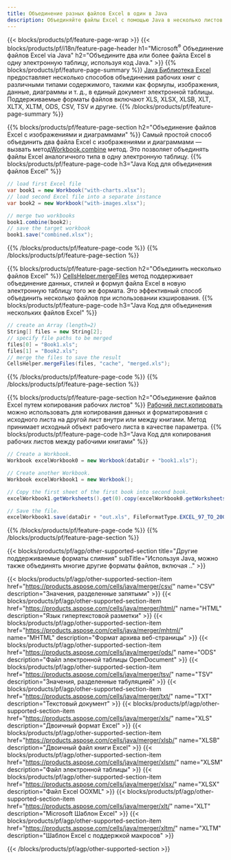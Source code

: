```yaml
---
title: Объединение разных файлов Excel в один в Java
description: Объединяйте файлы Excel с помощью Java в несколько листов или один лист. Объединяйте, комбинируйте или объединяйте документы Excel с PDF, изображениями и HTML.
---
```

{{< blocks/products/pf/feature-page-wrap >}}
{{< blocks/products/pf/i18n/feature-page-header h1="Microsoft<sup>&reg;</sup> Объединение файлов Excel via Java" h2="Объедините два или более файла Excel в одну электронную таблицу, используя код Java." >}}
{{% blocks/products/pf/feature-page-summary %}}
[Java Библиотека Excel](/cells/ru/java/) предоставляет несколько способов объединения рабочих книг с различными типами содержимого, такими как формулы, изображения, данные, диаграммы и т. д., в единый документ электронной таблицы. Поддерживаемые форматы файлов включают XLS, XLSX, XLSB, XLT, XLTX, XLTM, ODS, CSV, TSV и другие.
{{% /blocks/products/pf/feature-page-summary %}}

{{% blocks/products/pf/feature-page-section h2="Объединение файлов Excel с изображениями и диаграммами" %}}
 Самый простой способ объединить два файла Excel с изображениями и диаграммами — вызвать метод[Workbook.combine](https://reference.aspose.com/cells/java/com.aspose.cells/workbook#combine(com.aspose.cells.Workbook)) метод. Это позволяет объединять файлы Excel аналогичного типа в одну электронную таблицу.
{{% blocks/products/pf/feature-page-code h3="Java Код для объединения файлов Excel" %}}

```cs
// load first Excel file
var book1 = new Workbook("with-charts.xlsx");
// load second Excel file into a separate instance
var book2 = new Workbook("with-images.xlsx");

// merge two workbooks
book1.combine(book2);
// save the target workbook 
book1.save("combined.xlsx");
```
{{% /blocks/products/pf/feature-page-code %}}
{{% /blocks/products/pf/feature-page-section %}}

{{% blocks/products/pf/feature-page-section h2="Объединить несколько файлов Excel" %}}
[CellsHelper.mergeFiles](https://reference.aspose.com/cells/java/com.aspose.cells/cellshelper#mergeFiles) метод поддерживает объединение данных, стилей и формул файла Excel в новую электронную таблицу того же формата. Это эффективный способ объединить несколько файлов при использовании кэширования.
{{% blocks/products/pf/feature-page-code h3="Java Код для объединения нескольких файлов Excel" %}}

```cs
// create an Array (length=2)
String[] files = new String[2];
// specify file paths to be merged
files[0] = "Book1.xls";
files[1] = "Book2.xls";
// merge the files to save the result
CellsHelper.mergeFiles(files, "cache", "merged.xls");

```
{{% /blocks/products/pf/feature-page-code %}}
{{% /blocks/products/pf/feature-page-section %}}

{{% blocks/products/pf/feature-page-section h2="Объединение файлов Excel путем копирования рабочих листов" %}}
[Рабочий лист.копировать](https://reference.aspose.com/cells/java/com.aspose.cells/worksheet#copy(com.aspose.cells.Worksheet)) можно использовать для копирования данных и форматирования с исходного листа на другой лист внутри или между книгами. Метод принимает исходный объект рабочего листа в качестве параметра.
{{% blocks/products/pf/feature-page-code h3="Java Код для копирования рабочих листов между рабочими книгами" %}}

```cs
// Create a Workbook.
Workbook excelWorkbook0 = new Workbook(dataDir + "book1.xls");

// Create another Workbook.
Workbook excelWorkbook1 = new Workbook();

// Copy the first sheet of the first book into second book.
excelWorkbook1.getWorksheets().get(0).copy(excelWorkbook0.getWorksheets().get(0));

// Save the file.
excelWorkbook1.save(dataDir + "out.xls", FileFormatType.EXCEL_97_TO_2003);
```
{{% /blocks/products/pf/feature-page-code %}}
{{% /blocks/products/pf/feature-page-section %}}

{{< blocks/products/pf/agp/other-supported-section title="Другие поддерживаемые форматы слияния" subTitle="Используя Java, можно также объединять многие другие форматы файлов, включая .." >}}

{{< blocks/products/pf/agp/other-supported-section-item href="https://products.aspose.com/cells/java/merger/csv/" name="CSV" description="Значения, разделенные запятыми" >}}
{{< blocks/products/pf/agp/other-supported-section-item href="https://products.aspose.com/cells/java/merger/html/" name="HTML" description="Язык гипертекстовой разметки" >}}
{{< blocks/products/pf/agp/other-supported-section-item href="https://products.aspose.com/cells/java/merger/mhtml/" name="MHTML" description="Формат архива веб-страницы" >}}
{{< blocks/products/pf/agp/other-supported-section-item href="https://products.aspose.com/cells/java/merger/ods/" name="ODS" description="Файл электронной таблицы OpenDocument" >}}
{{< blocks/products/pf/agp/other-supported-section-item href="https://products.aspose.com/cells/java/merger/tsv/" name="TSV" description="Значения, разделенные табуляцией" >}}
{{< blocks/products/pf/agp/other-supported-section-item href="https://products.aspose.com/cells/java/merger/txt/" name="TXT" description="Текстовый документ" >}}
{{< blocks/products/pf/agp/other-supported-section-item href="https://products.aspose.com/cells/java/merger/xls/" name="XLS" description="Двоичный формат Excel" >}}
{{< blocks/products/pf/agp/other-supported-section-item href="https://products.aspose.com/cells/java/merger/xlsb/" name="XLSB" description="Двоичный файл книги Excel" >}}
{{< blocks/products/pf/agp/other-supported-section-item href="https://products.aspose.com/cells/java/merger/xlsm/" name="XLSM" description="Файл электронной таблицы" >}}
{{< blocks/products/pf/agp/other-supported-section-item href="https://products.aspose.com/cells/java/merger/xlsx/" name="XLSX" description="Файл Excel OOXML" >}}
{{< blocks/products/pf/agp/other-supported-section-item href="https://products.aspose.com/cells/java/merger/xlt/" name="XLT" description="Microsoft Шаблон Excel" >}}
{{< blocks/products/pf/agp/other-supported-section-item href="https://products.aspose.com/cells/java/merger/xltm/" name="XLTM" description="Шаблон Excel с поддержкой макросов" >}}

{{< /blocks/products/pf/agp/other-supported-section >}}
